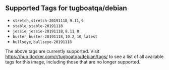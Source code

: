 ## Supported Tags for tugboatqa/debian

* `stretch`, `stretch-20191118`, `9.11`, `9`
* `stable`, `stable-20191118`
* `jessie`, `jessie-20191118`, `8.11`, `8`
* `buster`, `buster-20191118`, `10.2`, `10`, `latest`
* `bullseye`, `bullseye-20191118`

The above tags are currently supported. Visit https://hub.docker.com/r/tugboatqa/debian/tags/ to see a list of all available tags for this image, including those that are no longer supported.
